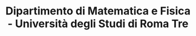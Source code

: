 ---
title: "Dipartimento di Matematica e Fisica - Università degli Studi di Roma Tre"
address: "Via della Vasca Navale, 84, Roma"
type: "Universitá" 
lat: "41.85674020629887"
lng: "12.467169916246624"
image: "images/locations/florence.webp"
website: "https://matematicafisica.uniroma3.it/"
---